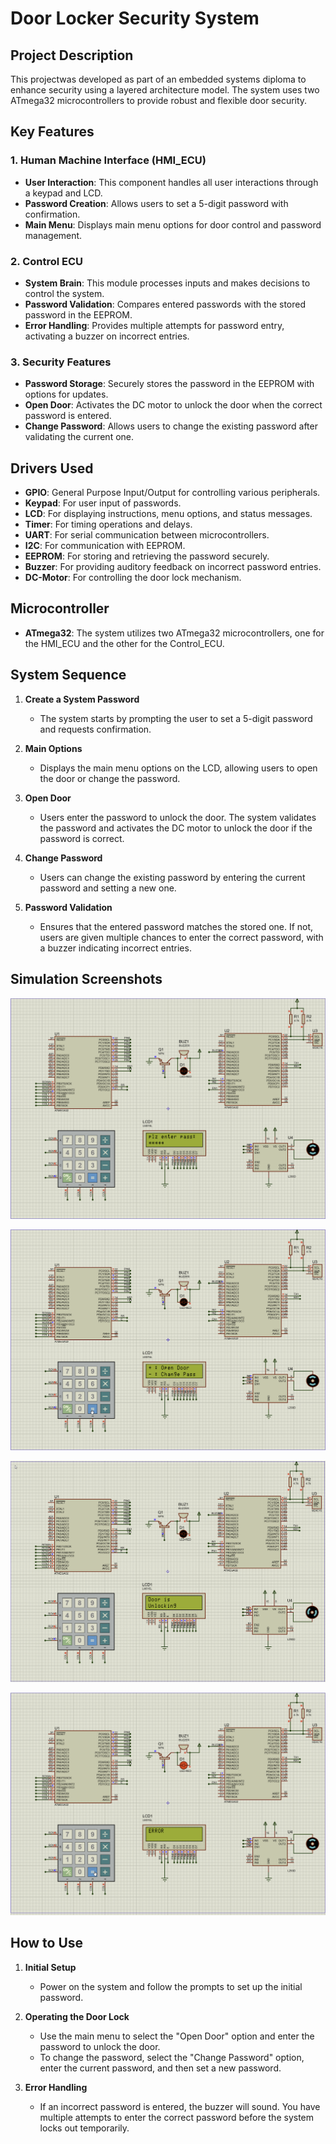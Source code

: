 # Door Locker Security System

## Project Description

This projectwas developed as part of an embedded systems diploma to enhance security using a layered architecture model. The system uses two ATmega32 microcontrollers to provide robust and flexible door security. 

## Key Features

### 1. Human Machine Interface (HMI_ECU)
- **User Interaction**: This component handles all user interactions through a keypad and LCD.
- **Password Creation**: Allows users to set a 5-digit password with confirmation.
- **Main Menu**: Displays main menu options for door control and password management.

### 2. Control ECU
- **System Brain**: This module processes inputs and makes decisions to control the system.
- **Password Validation**: Compares entered passwords with the stored password in the EEPROM.
- **Error Handling**: Provides multiple attempts for password entry, activating a buzzer on incorrect entries.

### 3. Security Features
- **Password Storage**: Securely stores the password in the EEPROM with options for updates.
- **Open Door**: Activates the DC motor to unlock the door when the correct password is entered.
- **Change Password**: Allows users to change the existing password after validating the current one.

## Drivers Used  
- **GPIO**: General Purpose Input/Output for controlling various peripherals.
- **Keypad**: For user input of passwords.
- **LCD**: For displaying instructions, menu options, and status messages.
- **Timer**: For timing operations and delays.
- **UART**: For serial communication between microcontrollers.
- **I2C**: For communication with EEPROM.
- **EEPROM**: For storing and retrieving the password securely.
- **Buzzer**: For providing auditory feedback on incorrect password entries.
- **DC-Motor**: For controlling the door lock mechanism.

## Microcontroller
- **ATmega32**: The system utilizes two ATmega32 microcontrollers, one for the HMI_ECU and the other for the Control_ECU.

## System Sequence

1. **Create a System Password**
   - The system starts by prompting the user to set a 5-digit password and requests confirmation.

2. **Main Options**
   - Displays the main menu options on the LCD, allowing users to open the door or change the password.

3. **Open Door**
   - Users enter the password to unlock the door. The system validates the password and activates the DC motor to unlock the door if the password is correct.

4. **Change Password**
   - Users can change the existing password by entering the current password and setting a new one.

5. **Password Validation**
   - Ensures that the entered password matches the stored one. If not, users are given multiple chances to enter the correct password, with a buzzer indicating incorrect entries.

## Simulation Screenshots

![image](https://github.com/ossama971/Door-Locker-Security-Systems/blob/main/imgs/Pasted%20Graphic.png) 

![image](https://github.com/ossama971/Door-Locker-Security-Systems/blob/main/imgs/Pasted%20Graphic%201.png) 

![image](https://github.com/ossama971/Door-Locker-Security-Systems/blob/main/imgs/Pasted%20Graphic%202.png) 

![image](https://github.com/ossama971/Door-Locker-Security-Systems/blob/main/imgs/Pasted%20Graphic%203.png) 

## How to Use

1. **Initial Setup**
   - Power on the system and follow the prompts to set up the initial password.

2. **Operating the Door Lock**
   - Use the main menu to select the "Open Door" option and enter the password to unlock the door.
   - To change the password, select the "Change Password" option, enter the current password, and then set a new password.

3. **Error Handling**
   - If an incorrect password is entered, the buzzer will sound. You have multiple attempts to enter the correct password before the system locks out temporarily.
